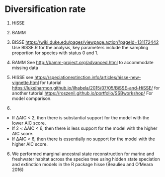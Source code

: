 # Diversification rate

1. HiSSE

2. BAMM

2. BISSE
https://wiki.duke.edu/pages/viewpage.action?pageId=131172442
            Use BISSE.R for the analysis, key parameters include the sampling proportion for species with status 0 and 1.
3. BAMM
See http://bamm-project.org/advanced.html to accommodate missing data
4. HISSE
see https://speciationextinction.info/articles/hisse-new-vignette.html for tutorial
https://lukejharmon.github.io/ilhabela/2015/07/05/BiSSE-and-HiSSE/ for another tutorial
https://roszenil.github.io/portfolio/SSBworkshop/ For model comparison.
5. 
* If ΔAIC < 2, then there is substantial support for the model with the lower AIC score.
* If 2 < ΔAIC < 6, then there is less support for the model with the higher AIC score.
* If ΔAIC > 6, then there is essentially no support for the model with the higher AIC score.
6. We performed marginal ancestral state reconstruction for marine and freshwater habitat across the species tree using hidden state speciation and extinction models in the R package hisse (Beaulieu and O’Meara 2016)